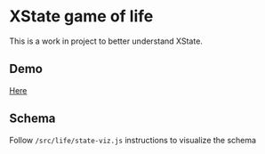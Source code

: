 # XState game of life

This is a work in project to better understand XState.

## Demo

[Here](https://codesandbox.io/s/github/DiesIrae/xstate-game-of-life)

## Schema

Follow `/src/life/state-viz.js` instructions to visualize the schema


